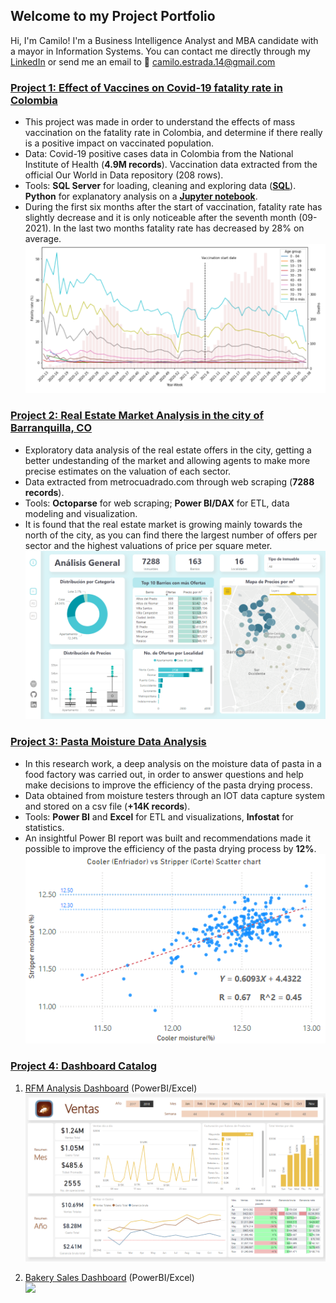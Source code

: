 ## Welcome to my Project Portfolio

Hi, I'm Camilo! I'm a Business Intelligence Analyst and MBA candidate with a mayor in Information Systems. You can contact me directly through my [LinkedIn](https://www.linkedin.com/in/caestradaa/) or send me an email to 📩 camilo.estrada.14@gmail.com




### [Project 1: Effect of Vaccines on Covid-19 fatality rate in Colombia](https://github.com/caestradaa/covid_fatality_in_Col)

- This project was made in order to understand the effects of mass vaccination on the fatality rate in Colombia, and determine if there really is a positive impact on vaccinated population.
- Data: Covid-19 positive cases data in Colombia from the National Institute of Health (**4.9M records**). Vaccination data extracted from the official Our World in Data repository (208 rows).
- Tools: **SQL Server** for loading, cleaning and exploring data (**[SQL][sqlfile]**). **Python** for explanatory analysis on a **[Jupyter notebook][notebook]**.
- During the first six months after the start of vaccination, fatality rate has slightly decrease and it is only noticeable after the seventh month (09-2021). In the last two months fatality rate has decreased by 28% on average.  
![](/images/1.Fatality_rate_and_Deaths_by_AG_and_week_linechart%20v2.PNG)





### [Project 2: Real Estate Market Analysis in the city of Barranquilla, CO](https://github.com/caestradaa/real_estate_daproj)

- Exploratory data analysis of the real estate offers in the city, getting a better undestanding of the market and allowing agents to make more precise estimates on the valuation of each sector. 
- Data extracted from metrocuadrado.com through web scraping (**7288 records**).
- Tools: **Octoparse** for web scraping; **Power BI/DAX** for ETL, data modeling and visualization.
- It is found that the real estate market is growing mainly towards the north of the city, as you can find there the largest number of offers per sector and the highest valuations of price per square meter.  
![](/images/2.Dashboard%20-%20Exploratory%20Analysis.png)




### [Project 3: Pasta Moisture Data Analysis](https://github.com/caestradaa/pasta_moisture_daproj)

- In this research work, a deep analysis on the moisture data of pasta in a food factory was carried out, in order to answer questions and help make decisions to improve the efficiency of the pasta drying process.
- Data obtained from moisture testers through an IOT data capture system and stored on a csv file (**+14K records**).
- Tools: **Power BI** and **Excel** for ETL and visualizations, **Infostat** for statistics.
- An insightful Power BI report was built and recommendations made it possible to improve the efficiency of the pasta drying process by **12%**.  
![](/images/3.Cooler_vs_Stripper_Moisture_Scatter_chart.PNG)




### [Project 4: Dashboard Catalog](https://github.com/caestradaa/dashboard_catalog)

1. [RFM Analysis Dashboard](https://github.com/caestradaa/other_dashboards/tree/main/RFM_Analysis_Dashboard) (PowerBI/Excel)  
![](/images/4.Dashboard%20page%201%20-%20Sales.PNG)

2. [Bakery Sales Dashboard](https://github.com/caestradaa/other_dashboards/tree/main/Bakery_Sales_Dashboard) (PowerBI/Excel)  
![](/images/4.Segmentaci%C3%B3n%20RFM.png)



[notebook]:https://github.com/caestradaa/covid_fatality_in_Col/blob/main/Notebook%20-%20Effect%20of%20Vaccines%20on%20Covid19%20fatality%20rate%20in%20Colombia.ipynb
[sqlfile]:https://github.com/caestradaa/covid_fatality_in_Col/blob/main/SQLQueries.sql







<!--
### Markdown

Markdown is a lightweight and easy-to-use syntax for styling your writing. It includes conventions for

```markdown
Syntax highlighted code block

# Header 1
## Header 2
### Header 3

- Bulleted
- List

1. Numbered
2. List

**Bold** and _Italic_ and `Code` text

[Link](url) and ![Image](src)
```

For more details see [Basic writing and formatting syntax](https://docs.github.com/en/github/writing-on-github/getting-started-with-writing-and-formatting-on-github/basic-writing-and-formatting-syntax).

### Jekyll Themes

Your Pages site will use the layout and styles from the Jekyll theme you have selected in your [repository settings](https://github.com/caestradaa/Portfolio_Webpage/settings/pages). The name of this theme is saved in the Jekyll `_config.yml` configuration file.

### Support or Contact

Having trouble with Pages? Check out our [documentation](https://docs.github.com/categories/github-pages-basics/) or [contact support](https://support.github.com/contact) and we’ll help you sort it out.-->

